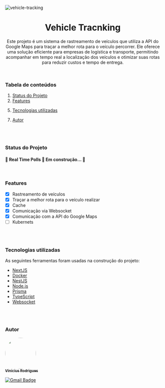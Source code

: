 ![vehicle-tracking](https://github.com/ViniciusRodrigues10/vehicle-tracking/assets/76957963/9261dbe3-72ad-47c6-9e68-e475570a5092)

<h1 align="center">Vehicle Tracnking</h1>

<p align="center">Este projeto é um sistema de rastreamento de veículos que utiliza a API do Google Maps para traçar a melhor rota para o veículo percorrer. Ele oferece uma solução eficiente para empresas de logística e transporte, permitindo acompanhar em tempo real a localização dos veículos e otimizar suas rotas para reduzir custos e tempo de entrega.</p>
<br/>

### Tabela de conteúdos
1. [Status do Projeto](#status-do-projeto)
2. [Features](#features)
<!--3. [Pré-requisitos e como rodar a aplicação](#pré-requisitos-e-como-rodar-a-aplicação)
4. [Rodando o Back End (servidor)](#rodando-o-back-end-servidor)-->
5. [Tecnologias utilizadas](#tecnologias-utilizadas)
<!--6. [Resultado](#resultado)-->
7. [Autor](#autor)

<br/>
<br/>

### Status do Projeto
<h4 align=""> 
	🚧  Real Time Polls 🚀 Em construção...  🚧
</h4>
<br/>

### Features
- [x] Rastreamento de veículos
- [x] Traçar a melhor rota para o veículo realizar
- [x] Cache
- [x] Comunicação via Websocket
- [x] Comunicação com a API do Google Maps
- [ ] Kubernets 
<br/>
<!--
### Pré-requisitos e como rodar a aplicação

Antes de começar, você vai precisar ter instalado em sua máquina as seguintes ferramentas:
[Git](https://git-scm.com), [Node.js](https://nodejs.org/en/), [Docker](https://docs.docker.com/engine/install/). 
Além disto é bom ter um editor para trabalhar com o código como [VSCode](https://code.visualstudio.com/)

<br/>
<br/>

### Rodando o Back End (servidor)

```bash
# Clone este repositório
$ git clone <git@github.com:ViniciusRodrigues10/real-time-polls.git>

# Acesse a pasta do projeto no terminal/cmd
$ cd real-time-polls

# Instale as dependências
$ npm install

# Rode o docker 
$ docker compose up -d

# Execute a aplicação em modo de desenvolvimento
$ npm run dev
```

<br/>
-->
<br/>

### Tecnologias utilizadas
As seguintes ferramentas foram usadas na construção do projeto:

- [NextJS](https://nextjs.org/)
- [Docker](https://www.docker.com/)
- [NestJS](https://fastify.dev/)
- [Node.js](https://nodejs.org/en/)
- [Prisma](https://www.prisma.io/)
- [TypeScript](https://www.typescriptlang.org/)
- [Websocket](https://www.npmjs.com/package/@fastify/websocket)
<br/>

<!--
### Resultado

https://github.com/ViniciusRodrigues10/real-time-polls/assets/76957963/8950f1ff-a48c-4b4d-8072-dc47a6640f46

<br/>
-->
<br/>

### Autor

<a href="https://www.linkedin.com/in/viniciusgonzagacavalcante/">
	<!-- <img src="https://avatars.githubusercontent.com/u/76957963?v=4" style="border-radius: 50%;" width="100px;" alt=""/> -->
	<img src="https://github.com/ViniciusRodrigues10/real-time-polls/assets/76957963/150fca30-7a34-46a6-826e-74b812fc4329" style="border-radius: 50%;" width="100px;" alt=""/>
<br />
	
<a href="https://www.linkedin.com/in/viniciusgonzagacavalcante/" title="vinicius-linkedin">
  <sub><b>Vinícius Rodrigues</b></sub>
</a>

[![Gmail Badge](https://img.shields.io/badge/-vinicius.gonzaga-c14438?style=flat-square&logo=Gmail&logoColor=white&link=mailto:tgmarinho@gmail.com)](mailto:vinicius.gonzaga@academico.ifpb.edu.br)


